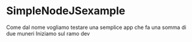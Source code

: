 # SimpleNodeJSexample

Come dal nome vogliamo testare una semplice app che fa una somma di due muneri
Iniziamo sul ramo dev
